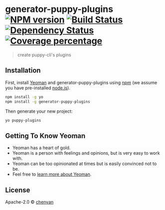 # generator-puppy-plugins [![NPM version][npm-image]][npm-url] [![Build Status][travis-image]][travis-url] [![Dependency Status][daviddm-image]][daviddm-url] [![Coverage percentage][coveralls-image]][coveralls-url]
> create puppy-cli&#39;s plugins

## Installation

First, install [Yeoman](http://yeoman.io) and generator-puppy-plugins using [npm](https://www.npmjs.com/) (we assume you have pre-installed [node.js](https://nodejs.org/)).

```bash
npm install -g yo
npm install -g generator-puppy-plugins
```

Then generate your new project:

```bash
yo puppy-plugins
```

## Getting To Know Yeoman

 * Yeoman has a heart of gold.
 * Yeoman is a person with feelings and opinions, but is very easy to work with.
 * Yeoman can be too opinionated at times but is easily convinced not to be.
 * Feel free to [learn more about Yeoman](http://yeoman.io/).

## License

Apache-2.0 © [chenyan]()


[npm-image]: https://badge.fury.io/js/generator-puppy-plugins.svg
[npm-url]: https://npmjs.org/package/generator-puppy-plugins
[travis-image]: https://travis-ci.com/constantince/generator-puppy-plugins.svg?branch=master
[travis-url]: https://travis-ci.com/constantince/generator-puppy-plugins
[daviddm-image]: https://david-dm.org/constantince/generator-puppy-plugins.svg?theme=shields.io
[daviddm-url]: https://david-dm.org/constantince/generator-puppy-plugins
[coveralls-image]: https://coveralls.io/repos/constantince/generator-puppy-plugins/badge.svg
[coveralls-url]: https://coveralls.io/r/constantince/generator-puppy-plugins
